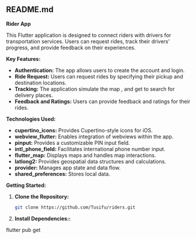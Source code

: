 ## README.md

**Rider App**

This Flutter application is designed to connect riders with drivers for transportation services. Users can request rides, track their drivers' progress, and provide feedback on their experiences.

**Key Features:**

- **Authentication:** The app allows users to create the account and login.
- **Ride Request:** Users can request rides by specifying their pickup and destination locations.
- **Tracking:** The application simulate the map , and get to search for delivery places.
- **Feedback and Ratings:** Users can provide feedback and ratings for their rides.

**Technologies Used:**

- **cupertino_icons:** Provides Cupertino-style icons for iOS.
- **webview_flutter:** Enables integration of webviews within the app.
- **pinput:** Provides a customizable PIN input field.
- **intl_phone_field:** Facilitates international phone number input.
- **flutter_map:** Displays maps and handles map interactions.
- **latlong2:** Provides geospatial data structures and calculations.
- **provider:** Manages app state and data flow.
- **shared_preferences:** Stores local data.

**Getting Started:**

1. **Clone the Repository:**
   ```bash
   git clone https://github.com/Tusifu/riders.git
   ```

2. **Install Dependencies::**

flutter pub get